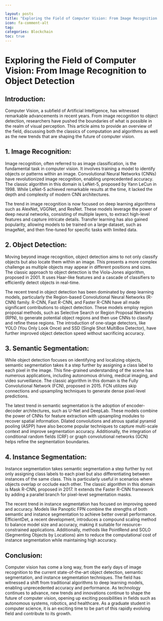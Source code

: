```yaml
---

layout: posts
title: "Exploring the Field of Computer Vision: From Image Recognition to Object Detection"
icon: fa-comment-alt
tag:      
categories: Blockchain
toc: true
---
```




# Exploring the Field of Computer Vision: From Image Recognition to Object Detection

## Introduction:

Computer Vision, a subfield of Artificial Intelligence, has witnessed remarkable advancements in recent years. From image recognition to object detection, researchers have pushed the boundaries of what is possible in the realm of visual perception. This article aims to provide an overview of the field, discussing both the classics of computation and algorithms as well as the new trends that are shaping the future of computer vision.

## 1. Image Recognition:

Image recognition, often referred to as image classification, is the fundamental task in computer vision. It involves training a model to identify objects or patterns within an image. Convolutional Neural Networks (CNNs) have revolutionized image recognition, enabling unprecedented accuracy. The classic algorithm in this domain is LeNet-5, proposed by Yann LeCun in 1998. While LeNet-5 achieved remarkable results at the time, it lacked the depth and complexity of modern CNN architectures.

The trend in image recognition is now focused on deep learning algorithms such as AlexNet, VGGNet, and ResNet. These models leverage the power of deep neural networks, consisting of multiple layers, to extract high-level features and capture intricate details. Transfer learning has also gained popularity, allowing models to be trained on a large dataset, such as ImageNet, and then fine-tuned for specific tasks with limited data.

## 2. Object Detection:

Moving beyond image recognition, object detection aims to not only classify objects but also locate them within an image. This presents a more complex challenge as multiple objects may appear in different positions and sizes. The classic approach to object detection is the Viola-Jones algorithm, proposed in 2001. It uses Haar-like features and a cascade of classifiers to efficiently detect objects in real-time.

The recent trend in object detection has been dominated by deep learning models, particularly the Region-based Convolutional Neural Networks (R-CNN) family. R-CNN, Fast R-CNN, and Faster R-CNN have all made significant contributions to object detection. These models employ region proposal methods, such as Selective Search or Region Proposal Networks (RPN), to generate potential object regions and then use CNNs to classify and refine these regions. The introduction of one-stage detectors, like YOLO (You Only Look Once) and SSD (Single Shot MultiBox Detector), have further improved object detection speed without sacrificing accuracy.

## 3. Semantic Segmentation:

While object detection focuses on identifying and localizing objects, semantic segmentation takes it a step further by assigning a class label to each pixel in the image. This fine-grained understanding of the scene has numerous applications, including autonomous driving, medical imaging, and video surveillance. The classic algorithm in this domain is the Fully Convolutional Network (FCN), proposed in 2015. FCN utilizes skip connections and upsampling techniques to generate dense pixel-level predictions.

The latest trend in semantic segmentation is the adoption of encoder-decoder architectures, such as U-Net and DeepLab. These models combine the power of CNNs for feature extraction with upsampling modules to recover spatial information. Dilated convolutions and atrous spatial pyramid pooling (ASPP) have also become popular techniques to capture multi-scale context and improve segmentation accuracy. Additionally, the integration of conditional random fields (CRF) or graph convolutional networks (GCN) helps refine the segmentation boundaries.

## 4. Instance Segmentation:

Instance segmentation takes semantic segmentation a step further by not only assigning class labels to each pixel but also differentiating between instances of the same class. This is particularly useful in scenarios where objects overlap or occlude each other. The classic algorithm in this domain is Mask R-CNN, proposed in 2017. It extends the Faster R-CNN framework by adding a parallel branch for pixel-level segmentation masks.

The recent trend in instance segmentation has focused on improving speed and accuracy. Models like Panoptic FPN combine the strengths of both semantic and instance segmentation to achieve better overall performance. EfficientDet, a recent development, introduces a compound scaling method to balance model size and accuracy, making it suitable for resource-constrained applications. Additionally, methods like PointRend and SOLO (Segmenting Objects by Locations) aim to reduce the computational cost of instance segmentation while maintaining high accuracy.

## Conclusion:

Computer vision has come a long way, from the early days of image recognition to the current state-of-the-art object detection, semantic segmentation, and instance segmentation techniques. The field has witnessed a shift from traditional algorithms to deep learning models, enabling unprecedented accuracy and performance. As technology continues to advance, new trends and innovations continue to shape the future of computer vision, opening up exciting possibilities in fields such as autonomous systems, robotics, and healthcare. As a graduate student in computer science, it is an exciting time to be part of this rapidly evolving field and contribute to its growth.